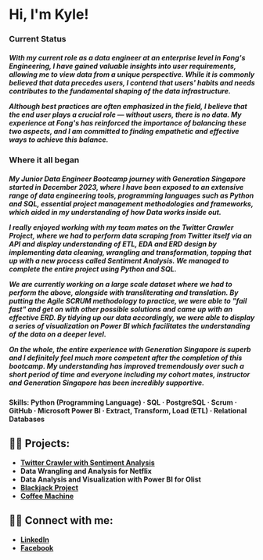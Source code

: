 <h1>Hi, I'm Kyle! <br/></h1>
<h3>Current Status</h3>
<h5>
With my current role as a data engineer at an enterprise level in Fong's Engineering, I have gained valuable insights into user requirements, allowing me to view data from a unique perspective. While it is commonly believed that data precedes users, I contend that users' habits and needs contributes to the fundamental shaping of the data infrastructure.

Although best practices are often emphasized in the field, I believe that the end user plays a crucial role — without users, there is no data. My experience at Fong's has reinforced the importance of balancing these two aspects, and I am committed to finding empathetic and effective ways to achieve this balance.</h5>

<h3>Where it all began</h3>
<h5>My Junior Data Engineer Bootcamp journey with Generation Singapore started in December 2023, where I have been exposed to an extensive range of data engineering tools, programming languages such as Python and SQL, essential project management methodologies and frameworks, which aided in my understanding of how Data works inside out. 

I really enjoyed working with my team mates on the Twitter Crawler Project, where we had to perform data scraping from Twitter itself via an API and display understanding of ETL, EDA and ERD design by implementing data cleaning, wrangling and transformation, topping that up with a new process called Sentiment Analysis. We managed to complete the entire project using Python and SQL.

We are currently working on a large scale dataset where we had to perform the above, alongside with transliterating and translation. By putting the Agile SCRUM methodology to practice, we were able to "fail fast" and get on with other possible solutions and came up with an effective ERD. By tidying up our data accordingly, we were able to display a series of visualization on Power BI which facilitates the understanding of the data on a deeper level.

On the whole, the entire experience with Generation Singapore is superb and I definitely feel much more competent after the completion of this bootcamp. My understanding has improved tremendously over such a short period of time and everyone including my cohort mates, instructor and Generation Singapore has been incredibly supportive.</h5>

<h4>Skills: Python (Programming Language) · SQL · PostgreSQL · Scrum · GitHub · Microsoft Power BI · Extract, Transform, Load (ETL) · Relational Databases </h4>


<h2>👨‍💻 Projects:</h2>

- <b>[Twitter Crawler with Sentiment Analysis](https://github.com/Kylelsz/TwitterCrawlerWithSA)</b>
- <b>Data Wrangling and Analysis for Netflix</b>
- <b>Data Analysis and Visualization with Power BI for Olist</b>
- <b>[Blackjack Project](https://replit.com/@KyleLua/blackjack-project#main.py)</b>
- <b>[Coffee Machine](https://replit.com/@KyleLua/CoffeeMachine)</b>

<h2>👨‍💻 Connect with me:</h2>

- <b>[LinkedIn](https://www.linkedin.com/in/kyle-lua-1a8415210/)</b>
- <b>[Facebook](https://www.facebook.com/kyle.lualua/)</b>
